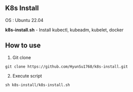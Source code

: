 ## K8s Install 
OS : Ubuntu 22.04 <br>

**k8s-install.sh** - Install kubectl, kubeadm, kubelet, docker

## How to use
1. Git clone
```
git clone https://github.com/HyunSu1768/k8s-install.git
```
2. Execute script
```
sh k8s-install/k8s-install.sh
```
